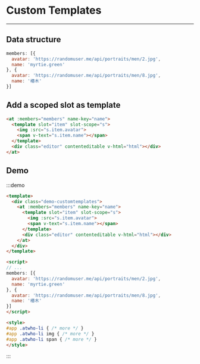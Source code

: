 # Custom Templates

----

## Data structure

```js
members: [{
  avatar: 'https://randomuser.me/api/portraits/men/2.jpg',
  name: 'myrtie.green'
}, {
  avatar: 'https://randomuser.me/api/portraits/men/8.jpg',
  name: '椿木'
}]
```

## Add a scoped slot as template

```html
<at :members="members" name-key="name">
  <template slot="item" slot-scope="s">
    <img :src="s.item.avatar">
    <span v-text="s.item.name"></span>
  </template>
  <div class="editor" contenteditable v-html="html"></div>
</at>
```

## Demo

:::demo
```html
<template>
  <div class="demo-customtemplates">
    <at :members="members" name-key="name">
      <template slot="item" slot-scope="s">
        <img :src="s.item.avatar">
        <span v-text="s.item.name"></span>
      </template>
      <div class="editor" contenteditable v-html="html"></div>
    </at>
  </div>
</template>

<script>
// ...
members: [{
  avatar: 'https://randomuser.me/api/portraits/men/2.jpg',
  name: 'myrtie.green'
}, {
  avatar: 'https://randomuser.me/api/portraits/men/8.jpg',
  name: '椿木'
}]
</script>

<style>
#app .atwho-li { /* more */ }
#app .atwho-li img { /* more */ }
#app .atwho-li span { /* more */ }
</style>
```
:::

<script>
let members = [{
  avatar: 'https://randomuser.me/api/portraits/men/2.jpg',
  name: 'myrtie.green'
}, {
  avatar: 'https://randomuser.me/api/portraits/men/8.jpg',
  name: '椿木'
}]

export default {
  data () {
    return {
      html: 'Hello World! @myrtie.green .<br>@椿木 lol',
      members
    }
  }
}
</script>

<style lang="scss">
// override styles
.demo-customtemplates {
  .atwho-li {
    padding: 0 4px;
  }
  .atwho-li img {
    height: 100%;
    width: auto;
    -webkit-transform: scale(.8);
  }
  .atwho-li span {
    padding-left: 8px;
  }
}
</style>
